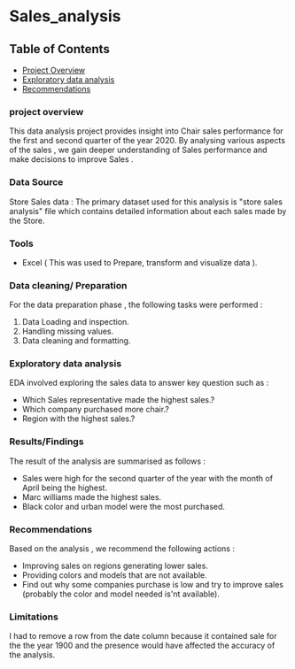 # Sales_analysis

## Table of Contents 
- [Project Overview](#project-overview)
- [Exploratory data analysis](#exploratory-data-analysis)
- [Recommendations](#recommendations)

### project overview

This data analysis project provides insight into Chair sales performance for the first and second quarter of the year 2020. By analysing various aspects of the sales , we gain deeper understanding of Sales performance and make decisions to improve Sales .

### Data Source 

Store Sales data : The primary dataset used for this analysis is "store sales analysis"  file which contains detailed information about each sales made by the Store.

### Tools

- Excel ( This was used to Prepare, transform and visualize data ).

### Data cleaning/ Preparation 

For the data preparation phase , the following tasks were performed :

 1. Data Loading and inspection.
 2. Handling missing values. 
 3. Data cleaning and formatting. 

### Exploratory data analysis 

EDA involved exploring the sales data to answer key question such as  :

- Which Sales representative made the highest sales.?
- Which company purchased more chair.?
- Region with the highest sales.?

###  Results/Findings
 
The result of the analysis are summarised as follows :

- Sales were high for the second quarter of the year with the month of April being the highest.
- Marc williams made the highest sales. 
- Black color and urban model were the most purchased.

### Recommendations 

Based on the analysis , we recommend the following actions :
- Improving sales on regions generating lower sales.
- Providing colors and models that are not available.
- Find out why some companies purchase is low and try to improve sales (probably the color and model needed is'nt available).

### Limitations
I had to remove a row from the date column because it contained sale for the the year 1900 and the presence would have affected the accuracy of the analysis.
